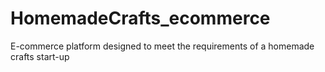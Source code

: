 # HomemadeCrafts_ecommerce
E-commerce platform designed to meet the requirements of a homemade crafts start-up

